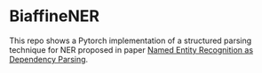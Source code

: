 # BiaffineNER
This repo shows a Pytorch implementation of a structured parsing technique for NER proposed in paper [Named Entity Recognition as Dependency Parsing](https://www.aclweb.org/anthology/2020.acl-main.577.pdf).

